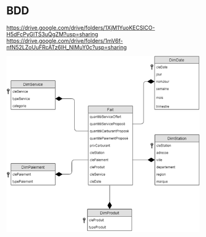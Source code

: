 # BDD
https://drive.google.com/drive/folders/1XjM1YuoKECSlCO-H5dFcPyGlTS3uQgZM?usp=sharing
https://drive.google.com/drive/folders/1mV6f-nfN52LZoUuFRcATz6IH_NlMuY0c?usp=sharing

![schema](https://github.com/fonteneau-thomas/BDD/blob/master/BDD.png)
